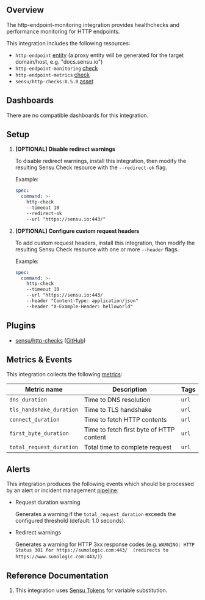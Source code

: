 ## Overview

<!-- Sensu Integration description; supports markdown -->

The http-endpoint-monitoring integration provides healthchecks and performance monitoring for HTTP endpoints.

<!-- Provide a high level overview of the integration contents (e.g. checks, filters, mutators, handlers, assets, etc) -->

This integration includes the following resources:

* `http-endpoint` [entity] (a proxy entity will be generated for the target domain/host, e.g. "docs.sensu.io")
* `http-endpoint-monitoring` [check]
* `http-endpoint-metrics` [check]
* `sensu/http-checks:0.5.0` [asset]

## Dashboards

<!-- List of compatible dashboards w/ screenshots (supports png, jpeg, and gif images; relative paths only; e.g. `![](img/dashboard-1.png)` )-->

<!-- This integration is compatible with the [{{dashboard_name}}][{{dashboard_link}}] (included w/ [Sensu Plus][sensu-plus]). -->

<!-- ![](img/dashboard.png) -->

There are no compatible dashboards for this integration.

## Setup

<!-- Sensu Integration setup instructions, including Sensu agent configuration and external component configuration -->
<!-- EXAMPLE: what configuration (if any) is required in a third-party service to enable monitoring? -->

1. **[OPTIONAL] Disable redirect warnings**

   To disable redirect warnings, install this integration, then modify the resulting Sensu Check resource with the `--redirect-ok` flag.

   Example:

   ```yaml
   spec:
     command: >-
       http-check
       --timeout 10
       --redirect-ok
       --url "https://sensu.io:443/"
   ```

2. **[OPTIONAL] Configure custom request headers**

   To add custom request headers, install this integration, then modify the resulting Sensu Check resource with one or more `--header` flags.

   Example:

   ```yaml
   spec:
     command: >-
       http-check
       --timeout 10
       --url "https://sensu.io:443/
       --header "Content-Type: application/json"
       --header "X-Example-Header: helloworld"
   ```

## Plugins

<!-- Links to any Sensu Integration dependencies (i.e. Sensu Plugins) -->

- [sensu/http-checks][http-checks-bonsai] ([GitHub][http-checks-github])

## Metrics & Events

<!-- List of all metrics or events collected by this integration. -->

This integration collects the following [metrics]:

| **Metric name** | **Description** | **Tags** |
|-----------------|-----------------|----------|
| `dns_duration` | Time to DNS resolution | `url` |
| `tls_handshake_duration` | Time to TLS handshake | `url` |
| `connect_duration` | Time to fetch HTTP contents | `url` |
| `first_byte_duration` | Time to fetch first byte of HTTP content | `url` |
| `total_request_duration` | Total time to complete request | `url` |

## Alerts

<!-- List of all alerts generated by this integration. -->

This integration produces the following events which should be processed by an alert or incident management [pipeline]:

* Request duration warning

  Generates a warning if the `total_request_duration` exceeds the configured threshold (default: 1.0 seconds).

* Redirect warnings

  Generates a warning for HTTP 3xx response codes (e.g. `WARNING: HTTP Status 301 for https://sumologic.com:443/  (redirects to https://www.sumologic.com:443/)`)

  <!-- Description of the alert condition. -->

## Reference Documentation

<!-- Please provide links to any relevant reference documentation to help users learn more and/or troubleshoot this integration; specifically including any third-party software documentation. -->

1. This integration uses [Sensu Tokens][tokens] for variable substitution.

<!-- Links -->
[entity]: https://docs.sensu.io/sensu-go/latest/observability-pipeline/observe-entities/entities/
[check]: https://docs.sensu.io/sensu-go/latest/observability-pipeline/observe-schedule/checks/
[asset]: https://docs.sensu.io/sensu-go/latest/plugins/assets/
[subscription]: https://docs.sensu.io/sensu-go/latest/observability-pipeline/observe-schedule/subscriptions/
[subscriptions]: https://docs.sensu.io/sensu-go/latest/observability-pipeline/observe-schedule/subscriptions/
[agents]: https://docs.sensu.io/sensu-go/latest/observability-pipeline/observe-schedule/agent/
[annotation]: https://docs.sensu.io/sensu-go/latest/observability-pipeline/observe-schedule/agent/#general-configuration-flags
[plugins]: https://docs.sensu.io/sensu-go/latest/plugins/
[metrics]: https://docs.sensu.io/sensu-go/latest/observability-pipeline/observe-schedule/metrics/
[handler]: https://docs.sensu.io/sensu-go/latest/observability-pipeline/observe-process/handlers/
[pipeline]: https://docs.sensu.io/sensu-go/latest/observability-pipeline/observe-process/pipelines/
[secret]: https://docs.sensu.io/sensu-go/latest/operations/manage-secrets/secrets/
[secrets]: https://docs.sensu.io/sensu-go/latest/operations/manage-secrets/secrets/
[tokens]: https://docs.sensu.io/sensu-go/latest/observability-pipeline/observe-schedule/tokens/
[sensu-plus]: https://sensu.io/features/analytics
[http-checks-bonsai]: https://bonsai.sensu.io/assets/sensu/http-checks
[http-checks-github]: https://github.com/sensu/http-checks
